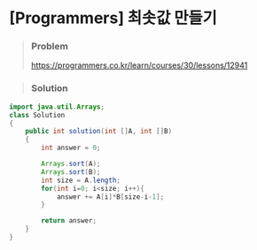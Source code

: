 # [Programmers] 최솟값 만들기



> ### Problem
>
> https://programmers.co.kr/learn/courses/30/lessons/12941



> ### Solution

```java
import java.util.Arrays;
class Solution
{
    public int solution(int []A, int []B)
    {
        int answer = 0;

        Arrays.sort(A);
        Arrays.sort(B);
        int size = A.length;
        for(int i=0; i<size; i++){
            answer += A[i]*B[size-i-1];
        }

        return answer;
    }
}
```


